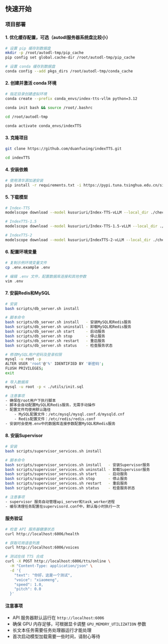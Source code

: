 ## 快速开始
### 项目部署

#### 1. 优化缓存配置，可选（autodl服务器系统盘比较小）
```bash
# 设置 pip 缓存到数据盘
mkdir -p /root/autodl-tmp/pip_cache
pip config set global.cache-dir /root/autodl-tmp/pip_cache

# 设置 conda 缓存到数据盘
conda config --add pkgs_dirs /root/autodl-tmp/conda_cache
```

#### 2. 创建并激活 conda 环境
```bash
# 指定目录创建虚拟环境
conda create --prefix conda_envs/index-tts-vllm python=3.12

conda init bash && source /root/.bashrc 

cd /root/autodl-tmp

conda activate conda_envs/indexTTS
```
#### 3. 克隆项目
```bash
git clone https://github.com/duanfuxing/indexTTS.git

cd indexTTS
```

#### 4. 安装依赖
```bash
# 使用清华源加速安装
pip install -r requirements.txt -i https://pypi.tuna.tsinghua.edu.cn/simple/
```

#### 5. 下载模型
```bash
# Index-TTS
modelscope download --model kusuriuri/Index-TTS-vLLM --local_dir ./checkpoints/Index-TTS-vLLM

# IndexTTS-1.5
modelscope download --model kusuriuri/Index-TTS-1.5-vLLM --local_dir ./checkpoints/Index-TTS-1.5-vLLM

# IndexTTS-2
modelscope download --model kusuriuri/IndexTTS-2-vLLM --local_dir ./checkpoints/IndexTTS-2-vLLM
```

#### 6. 配置环境变量
```bash
# 复制示例环境变量文件
cp .env.example .env

# 编辑 .env 文件，配置数据库连接和其他参数
vim .env
```
#### 7. 安装Redis和MySQL
```bash
# 安装
bash scripts/db_server.sh install

# 脚本命令
bash scripts/db_server.sh install   - 安装MySQL和Redis服务
bash scripts/db_server.sh uninstall - 卸载MySQL和Redis服务
bash scripts/db_server.sh start     - 启动服务
bash scripts/db_server.sh stop      - 停止服务
bash scripts/db_server.sh restart   - 重启服务
bash scripts/db_server.sh status    - 检查服务状态

# 修改MySQL用户密码及登录权限
mysql -u root -p
ALTER USER 'root'@'%' IDENTIFIED BY '新密码';
FLUSH PRIVILEGES;
exit

# 导入数据库
mysql -u root -p < ./utils/init.sql

# 注意事项
- 确保在root用户下执行脚本
- 脚本会自动配置MySQL和Redis服务，无需手动操作
- 配置文件均使用默认路径
    - MySQL配置文件：/etc/mysql/mysql.conf.d/mysqld.cnf
    - Redis配置文件：/etc/redis/redis.conf
- 安装时会使用.env中的数据库连接参数配置MySQL和Redis服务
```

#### 8. 安装Supervisor
```bash
# 安装
bash scripts/supervisor_services.sh install

# 脚本命令
bash scripts/supervisor_services.sh install   - 安装Supervisor服务
bash scripts/supervisor_services.sh uninstall - 卸载Supervisor服务
bash scripts/supervisor_services.sh start     - 启动服务
bash scripts/supervisor_services.sh stop      - 停止服务
bash scripts/supervisor_services.sh restart   - 重启服务
bash scripts/supervisor_services.sh status    - 检查服务状态

# 注意事项
- supervisor 服务自动管理api_server和task_worker进程
- 缓存清理任务配置在supervisord.conf中，默认每小时执行一次
```

#### 服务验证
```bash
# 检查 API 服务器健康状态
curl http://localhost:6006/health

# 获取可用语音列表
curl http://localhost:6006/voices

# 测试在线 TTS 合成
curl -X POST http://localhost:6006/tts/online \
  -H "Content-Type: application/json" \
  -d '{
    "text": "你好，这是一个测试",
    "voice": "xiaomeng",
    "speed": 1.0,
    "pitch": 0.0
  }'
```

#### 注意事项
- API 服务器默认运行在 `http://localhost:6006`
- 确保 GPU 内存足够，可根据显卡调整 `GPU_MEMORY_UTILIZATION` 参数
- 长文本任务需要任务处理器运行才能处理
- 首次启动模型加载需要一些时间，请耐心等待

